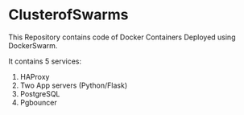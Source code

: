 # ClusterofSwarms

This Repository contains code of Docker Containers Deployed using DockerSwarm.

It contains 5 services:

1. HAProxy
2. Two App servers (Python/Flask)
3. PostgreSQL
4. Pgbouncer
